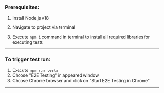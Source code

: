 ### Prerequisites:
1.  Install Node.js v18

2.  Navigate to project via terminal

3.  Execute `npm i` command in terminal to install all required libraries for executing tests

---
### To trigger test run:
1. Execute `npm run tests` 
2. Choose "E2E Testing" in appeared window
3. Choose Chrome browser and click on "Start E2E Testing in Chrome"
---